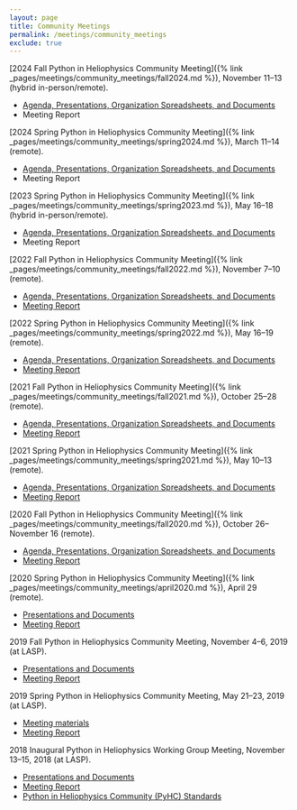 ```yaml
---
layout: page
title: Community Meetings
permalink: /meetings/community_meetings
exclude: true
---
```


[2024 Fall Python in Heliophysics Community Meeting]({% link
_pages/meetings/community_meetings/fall2024.md %}), November 11–13 (hybrid in-person/remote).
* [Agenda, Presentations, Organization Spreadsheets, and Documents](https://drive.google.com/drive/folders/1_PrioZvEfNhcQ5ISOjHHZ4XQZKHk2Ohq?usp=drive_link)
* Meeting Report

[2024 Spring Python in Heliophysics Community Meeting]({% link
_pages/meetings/community_meetings/spring2024.md %}), March 11–14 (remote).
* [Agenda, Presentations, Organization Spreadsheets, and Documents](https://drive.google.com/drive/folders/1vG0R-f3g3eNmr8qknVbrxnuyibdqdPhM?usp=sharing)
* Meeting Report

[2023 Spring Python in Heliophysics Community Meeting]({% link
_pages/meetings/community_meetings/spring2023.md %}), May 16–18 (hybrid in-person/remote).
* [Agenda, Presentations, Organization Spreadsheets, and Documents](https://drive.google.com/drive/folders/1Gy2oquhdkkMfidRsf-WgjhnS7C5aIzuf?usp=sharing)
* Meeting Report

[2022 Fall Python in Heliophysics Community Meeting]({% link
_pages/meetings/community_meetings/fall2022.md %}), November 7–10 (remote).
* [Agenda, Presentations, Organization Spreadsheets, and Documents](https://drive.google.com/drive/u/0/folders/193ekRMe7TlcSnrlWrxkyHwu45VlOwurX?usp=sharing)
* [Meeting Report](https://doi.org/10.5281/zenodo.8393927)

[2022 Spring Python in Heliophysics Community Meeting]({% link
_pages/meetings/community_meetings/spring2022.md %}), May 16–19 (remote).
* [Agenda, Presentations, Organization Spreadsheets, and Documents](https://drive.google.com/drive/folders/1CCI5OSGNFcJwzpzgxaQMo8_s_oRN9j1o?usp=sharing)
* [Meeting Report](https://doi.org/10.5281/zenodo.8393964)

[2021 Fall Python in Heliophysics Community Meeting]({% link
_pages/meetings/community_meetings/fall2021.md %}), October 25–28 (remote).
* [Agenda, Presentations, Organization Spreadsheets, and Documents](https://drive.google.com/drive/folders/1R81Q0gH09IV41sU9HUZGQWDwJ2YXa78Q?usp=sharing)
* [Meeting Report](https://doi.org/10.5281/zenodo.5745358)

[2021 Spring Python in Heliophysics Community Meeting]({% link
_pages/meetings/community_meetings/spring2021.md %}), May 10–13 (remote).
* [Agenda, Presentations, Organization Spreadsheets, and Documents](https://drive.google.com/drive/u/0/folders/1HcIQRnVmEXiTgNVx7cVL5mMySxVbUFYc)
* [Meeting Report](https://doi.org/10.5281/zenodo.4784136)

[2020 Fall Python in Heliophysics Community Meeting]({% link
_pages/meetings/community_meetings/fall2020.md %}), October 26–November 16 (remote).
* [Agenda, Presentations, Organization Spreadsheets, and Documents](https://drive.google.com/drive/u/0/folders/1T3CGRwXAst8jd7I6xFiKxyCgluGGpg0A)
* [Meeting Report](https://doi.org/10.5281/zenodo.4728178)

[2020 Spring Python in Heliophysics Community Meeting]({% link
_pages/meetings/community_meetings/april2020.md %}), April 29 (remote).
* [Presentations and Documents](https://drive.google.com/drive/u/0/folders/1vONfB6hf0y-VVOPj1748R3U9agFyq0iV)
* [Meeting Report](https://doi.org/10.5281/zenodo.4728184)

2019 Fall Python in Heliophysics Community Meeting, November 4–6, 2019 (at LASP).
* [Presentations and Documents](https://drive.google.com/drive/u/0/folders/1lSM0DwLuKli1Rv9eKYe0vBVB_V8_9wKB)
* [Meeting Report](https://doi.org/10.5281/zenodo.4728161)

2019 Spring Python in Heliophysics Community Meeting, May 21–23, 2019 (at LASP).
* [Meeting materials](https://drive.google.com/drive/u/0/folders/171Ba3Mq3MIaEXoc9X91gZhaXHVjoJde2)
* [Meeting Report](https://doi.org/10.5281/zenodo.4728159)

2018 Inaugural Python in Heliophysics Working Group Meeting, November 13–15, 2018 (at LASP).
* [Presentations and Documents](https://drive.google.com/open?id=1snib9D8PcSaPByMqrAx8_4b05RfsTh58)
* [Meeting Report](https://doi.org/10.5281/zenodo.2537188)
* [Python in Heliophysics Community (PyHC) Standards](https://github.com/heliophysicsPy/standards/blob/main/standards.md)
